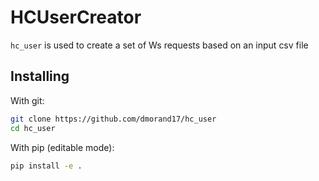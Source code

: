 # HCUserCreator

`hc_user` is used to create a set of Ws requests based on an input csv file

## Installing
With git:
```bash
git clone https://github.com/dmorand17/hc_user
cd hc_user
```

With pip (editable mode):
```bash
pip install -e .
```